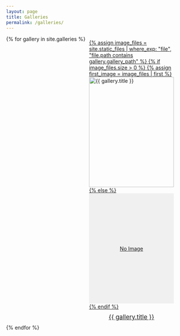 ```yaml
---
layout: page
title: Galleries
permalink: /galleries/
---
```


<style>
.gallery-container {
  display: flex;
  flex-wrap: wrap;
}
.gallery-item {
  width: 50%;
  padding: 10px;
  box-sizing: border-box;
}
.gallery-item img {
  width: 100%;
  height: 300px;
  object-fit: cover;
}
.gallery-item-title {
  text-align: center;
  font-size: 1.2em;
  margin-top: 10px;
}
</style>

<div class="gallery-container">
{% for gallery in site.galleries %}
  <div class="gallery-item">
    <a href="{{ gallery.url | relative_url }}">
      {% assign image_files = site.static_files | where_exp: "file", "file.path contains gallery.gallery_path" %}
      {% if image_files.size > 0 %}
        {% assign first_image = image_files | first %}
        <img src="{{ first_image.path | relative_url }}" alt="{{ gallery.title }}">
      {% else %}
        <div style="width: 100%; height: 300px; background-color: #f0f0f0; display: flex; justify-content: center; align-items: center;">No Image</div>
      {% endif %}
      <div class="gallery-item-title">{{ gallery.title }}</div>
    </a>
  </div>
{% endfor %}
</div>
